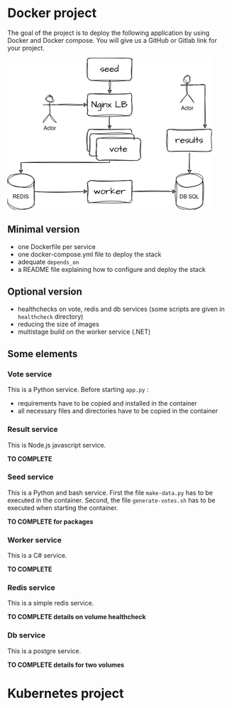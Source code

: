 # Docker project

The goal of the project is to deploy the following application by using Docker and Docker compose. You will give us a GitHub or Gitlab link for your project.

![image](project-nuage-login.drawio.png)

## Minimal version
- one Dockerfile per service
- one docker-compose.yml file to deploy the stack
- adequate `depends_on`
- a README file explaining how to configure and deploy the stack

## Optional version
- healthchecks on vote, redis and db services (some scripts are given in `healthcheck` directory)
- reducing the size of images
- multistage build on the worker service (.NET)

## Some elements

### Vote service

This is a Python service. Before starting `app.py` :
- requirements have to be copied and installed in the container
- all necessary files and directories have to be copied in the container

### Result service

This is Node.js javascript service.

**TO COMPLETE**

### Seed service

This is a Python and bash service. First the file `make-data.py` has to be executed in the container. Second, the file `generate-votes.sh` has to be executed when starting the container.

**TO COMPLETE for packages**

### Worker service

This is a C# service. 

**TO COMPLETE**

### Redis service

This is a simple redis service.

**TO COMPLETE details on volume healthcheck**

### Db service

This is a postgre service.

**TO COMPLETE details for two volumes**

# Kubernetes project
